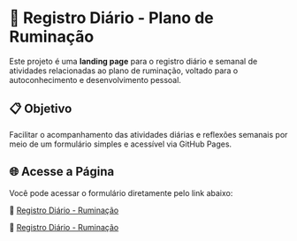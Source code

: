 # 🧠 Registro Diário - Plano de Ruminação

Este projeto é uma **landing page** para o registro diário e semanal de atividades relacionadas ao plano de ruminação, voltado para o autoconhecimento e desenvolvimento pessoal.

## 📋 Objetivo

Facilitar o acompanhamento das atividades diárias e reflexões semanais por meio de um formulário simples e acessível via GitHub Pages.

## 🌐 Acesse a Página

Você pode acessar o formulário diretamente pelo link abaixo:

🔗 [Registro Diário - Ruminação](https://crescerpleno.github.io/formularios/respostas.html)

🔗 [Registro Diário - Ruminação](https://crescerpleno.github.io/formularios/LandingPage_Ruminacao_Formulario_implantacao.html)
